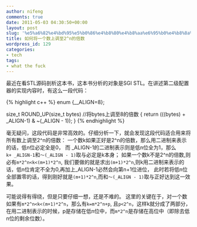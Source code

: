 ```yaml
---
author: nifeng
comments: true
date: 2011-05-03 04:30:50+00:00
layout: post
slug: '%e5%a6%82%e4%bd%95%e5%b0%86%e4%b8%80%e4%b8%aa%e6%95%b0%e4%b8%8a%e8%b0%832n%e7%9a%84%e5%80%8d%e6%95%b0'
title: 如何将一个数上调至2^n的倍数
wordpress_id: 129
categories:
- tech
tags:
- what the fuck
---
```


最近在看STL源码剖析这本书，这本书分析的对象是SGI STL。在讲述第二级配置器的实现内容时，有这么一段代码：

{% highlight c++ %}
enum {__ALIGN=8};

size_t ROUND_UP(size_t bytes)   //将bytes上调至8的倍数
{ 
    return (((bytes) + _ALIGN-1) & ~(_ALIGN - 1));
}
{% endhighlight %}

毫无疑问，这段代码是非常高效的。仔细分析一下，就会发现这段代码适合用来将所有数上调至2^n的倍数：
一个数k如果正好是2^n的倍数，那么用二进制来表示的话，低n位必定全是0，
而 _ALIGN-1的二进制表示则是低n位全为1，那么`k+ _ALIGN-1`和`～(_ALIGN - 1)`取与必定是k本身；
如果一个数k不是2^n的倍数,则必有`m*2^n<k<(m+1)*2^n`,
我们要做的就是求出`(m+1)*2^n`,则k用二进制来表示的话，低n位肯定不全为0,再加上_ALIGN-1必然会向第n+1位进位，
此时若将低n位全部置零的话，得到刚好就是`(m+1)*2^n`,而和`～(_ALIGN - 1)`取与正好达到这一效果。

可能说得有得绕，但是只要仔细一想，还是不难的。
这里的关键在于，对一个数如果有`m*2^n<k<(m+1)*2^n`，那么有`k=m*2^n+p`, 且`p<2^n`，这样k就分成了两部分，
在用二进制表示的时候，p是存储在低n位中，而`m*2^n`是存储在高位中（即除去低n位的剩余位数）。

